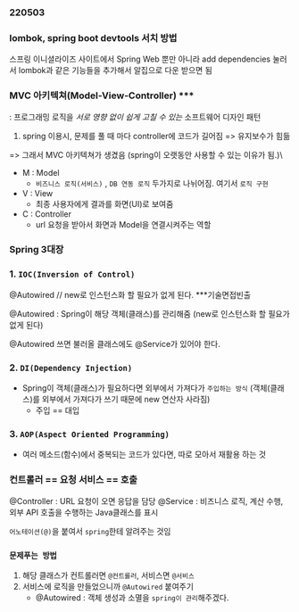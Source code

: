 ### 220503

### lombok, spring boot devtools 서치 방법

스프링 이니셜라이즈 사이트에서 
Spring Web 뿐만 아니라 
add dependencies 눌러서 lombok과 같은 기능들을 추가해서 알집으로 다운 받으면 됨 


### MVC 아키텍쳐(Model-View-Controller) *** 
: 프로그래밍 로직을 *서로 영향 없이 쉽게 고칠 수 있는* 소프트웨어 디자인 패턴 

1. spring 이용시, 문제를 풀 때 마다 controller에 코드가 길어짐 => 유지보수가 힘듦

=> 그래서 MVC 아키텍쳐가 생겼음 (spring이 오랫동안 사용할 수 있는 이유가 됨.)\

- M : Model
    - `비즈니스 로직(서비스)` , `DB 연동 로직` 두가지로 나뉘어짐. 여기서  `로직 구현`
- V : View
    - 최종 사용자에게 결과를 화면(UI)로 보여줌
- C : Controller
    - url 요청을 받아서 화면과 Model을 연결시켜주는 역할

### Spring 3대장
### 1. `IOC(Inversion of Control)` 
 @Autowired // new로 인스턴스화 할 필요가 없게 된다. ***기술면접빈출

@Autowired : Spring이 해당 객체(클래스)를 관리해줌 (new로 인스턴스화 할 필요가 없게 된다) 

@Autowired 쓰면 불러올 클래스에도 @Service가 있어야 한다.

### 2. `DI(Dependency Injection)`
- Spring이 객체(클래스)가 필요하다면 외부에서 가져다가 `주입하는 방식`
    (객체(클래스)를 외부에서 가져다가 쓰기 때문에 new 연산자 사라짐)
    * 주입 == 대입

### 3. `AOP(Aspect Oriented Programming)`
- 여러 메소드(함수)에서 중복되는 코드가 있다면, 따로 모아서 재활용 하는 것 



### 컨트롤러 ==  요청 서비스 == 호출 
@Controller : URL 요청이 오면 응답을 담당
@Service : 비즈니스 로직, 계산 수행, 외부 API 호출을 수행하는 Java클래스를 표시

`어노테이션(@)`을 붙여서 `spring`한테 알려주는 것임

### `문제푸는 방법`
1. 해당 클래스가 컨트롤러면 `@컨트롤러`, 서비스면 `@서비스`
2. 서비스에 로직을 만들었으니까 `@Autowired` 붙여주기 
    -  @Autowired : 객체 생성과 소멸을 `spring이 관리`해주겠다.

